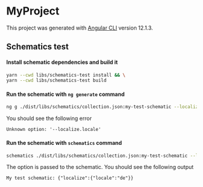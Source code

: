 # MyProject

This project was generated with [Angular CLI](https://github.com/angular/angular-cli) version 12.1.3.

## Schematics test

#### Install schematic dependencies and build it
```bash
yarn --cwd libs/schematics-test install && \
yarn --cwd libs/schematics-test build 
```

#### Run the schematic with `ng generate` command
```bash 
ng g ./dist/libs/schematics/collection.json:my-test-schematic --localize.locale=de
```
You should see the following error
```
Unknown option: '--localize.locale'
```
 
 
#### Run the schematic with `schematics` command
```bash 
schematics ./dist/libs/schematics/collection.json:my-test-schematic --localize.locale=de
```

The option is passed to the schematic. You should see the following output
```
My test schematic: {"localize":{"locale":"de"}}

```
